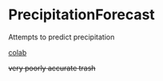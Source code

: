 # PrecipitationForecast
Attempts to predict precipitation

[colab](https://colab.research.google.com/drive/1xB1bj-Ad89HpIL_e5yz__C2qTCE1jcrF?usp=sharing)

~~very poorly accurate trash~~
